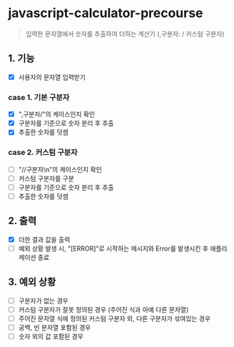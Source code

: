 # javascript-calculator-precourse

> 입력한 문자열에서 숫자를 추출하여 더하는 계산기 (,구분자: / 커스텀 구분자)

## 1. 기능

-   [x] 사용자의 문자열 입력받기

### case 1. 기본 구분자

-   [x] ",구분자/"의 케이스인지 확인
-   [x] 구분자를 기준으로 숫자 분리 후 추출
-   [x] 추출한 숫자를 덧셈

### case 2. 커스텀 구분자

-   [ ] "//구분자\n"의 케이스인지 확인
-   [ ] 커스텀 구분자를 구분
-   [ ] 구분자를 기준으로 숫자 분리 후 추출
-   [ ] 추출한 숫자를 덧셈

## 2. 출력

-   [x] 더한 결과 값을 출력
-   [ ] 예외 상황 발생 시, "[ERROR]"로 시작하는 메시지와 Error를 발생시킨 후 애플리케이션 종료

## 3. 예외 상황

-   [ ] 구분자가 없는 경우
-   [ ] 커스텀 구분자가 잘못 정의된 경우 (주어진 식과 아예 다른 문자열)
-   [ ] 주어진 문자열 식에 정의된 커스텀 구분자 외, 다른 구분자가 섞여있는 경우
-   [ ] 공백, 빈 문자열 포함된 경우
-   [ ] 숫자 외의 값 포함된 경우
